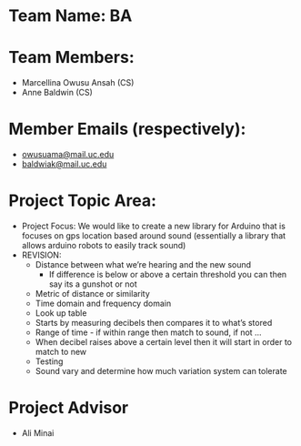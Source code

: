 # Team Name: BA
# Team Members: 
- Marcellina Owusu Ansah (CS)
- Anne Baldwin (CS)
# Member Emails (respectively): 
- owusuama@mail.uc.edu
- baldwiak@mail.uc.edu
# Project Topic Area: 
- Project Focus: We would like to create a new library for Arduino that is focuses on gps location based around sound (essentially a library that allows arduino robots to easily track sound)
- REVISION:
   * Distance between what we’re hearing and the new sound
      * If difference is below or above a certain threshold you can then say its a gunshot or not
    * Metric of distance or similarity
    * Time domain and frequency domain
    * Look up table
   * Starts by measuring decibels then compares it to what’s stored
    * Range of time -  if within range then match to sound, if not …
    * When decibel raises above a certain level then it will start in order to match to new
   * Testing
    * Sound vary and determine how much variation system can tolerate 

# Project Advisor 
- Ali Minai

